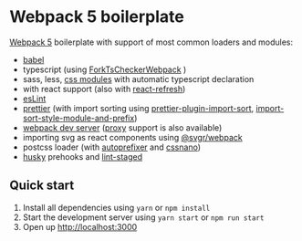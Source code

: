 # Webpack 5 boilerplate

[Webpack 5](https://webpack.js.org/) boilerplate with support of most common loaders and modules:

- [babel](https://babeljs.io/)
- typescript (using [ForkTsCheckerWebpack](https://www.npmjs.com/package/fork-ts-checker-webpack-plugin) )
- sass, less, [css modules](https://github.com/css-modules/css-modules) with automatic typescript declaration
- with react support (also with [react-refresh](https://www.npmjs.com/package/@pmmmwh/react-refresh-webpack-plugin))
- [esLint](https://www.npmjs.com/package/eslint)
- [prettier](https://www.npmjs.com/package/prettier) (with import sorting using [prettier-plugin-import-sort](https://www.npmjs.com/package/prettier-plugin-import-sort), [import-sort-style-module-and-prefix](https://www.npmjs.com/package/import-sort-style-module-and-prefix))
- [webpack dev server](https://webpack.js.org/configuration/dev-server/) ([proxy](https://webpack.js.org/configuration/dev-server/#devserverproxy) support is also available)
- importing svg as react components using [@svgr/webpack](https://www.npmjs.com/package/@svgr/webpack)
- postcss loader (with [autoprefixer](https://www.npmjs.com/package/autoprefixer) and [cssnano](https://www.npmjs.com/package/cssnano))
- [husky](https://www.npmjs.com/package/husky) prehooks and [lint-staged](https://www.npmjs.com/package/lint-staged)

## Quick start

1. Install all dependencies using `yarn` or `npm install`
2. Start the development server using `yarn start` or `npm run start`
3. Open up [http://localhost:3000](http://localhost:3000)
